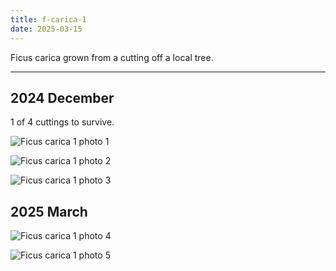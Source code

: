 ```yaml
---
title: f-carica-1
date: 2025-03-15
---
```


Ficus carica grown from a cutting off a local tree.

---

## 2024 December

1 of 4 cuttings to survive.

![Ficus carica 1 photo 1](/images/grow-logs/f-carica-1-photo-1.jpg)

![Ficus carica 1 photo 2](/images/grow-logs/f-carica-1-photo-2.jpg)

![Ficus carica 1 photo 3](/images/grow-logs/f-carica-1-photo-3.jpg)

## 2025 March

![Ficus carica 1 photo 4](/images/grow-logs/f-carica-1-photo-4.jpg)

![Ficus carica 1 photo 5](/images/grow-logs/f-carica-1-photo-5.jpg)
